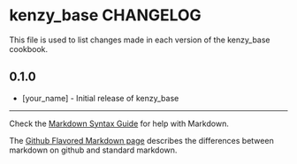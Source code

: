 kenzy_base CHANGELOG
====================

This file is used to list changes made in each version of the kenzy_base cookbook.

0.1.0
-----
- [your_name] - Initial release of kenzy_base

- - -
Check the [Markdown Syntax Guide](http://daringfireball.net/projects/markdown/syntax) for help with Markdown.

The [Github Flavored Markdown page](http://github.github.com/github-flavored-markdown/) describes the differences between markdown on github and standard markdown.
